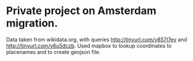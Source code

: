 # Private project on Amsterdam migration.

Data taken from wikidata.org, with queries <http://tinyurl.com/y857l7ey> and <http://tinyurl.com/y6u5dczb>. Used mapbox to lookup coordinates to placenames and to create geojson file.
